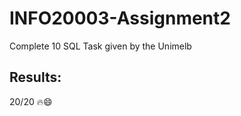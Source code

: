 # INFO20003-Assignment2

Complete 10 SQL Task given by the Unimelb

## Results:

20/20 :fire::smile:
